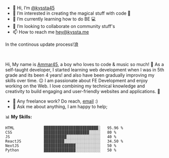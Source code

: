 - 👋 Hi, I’m [@kyssta45](https://kyssta.me)
- 👀 I’m interested in creating the magical stuff with code 🖤
- 🌱 I’m currently learning how to do BE 💻
- 💞️ I’m looking to collaborate on community stuff's
- 📫 How to reach me hey@kyssta.me



In the continous update process!浪

<br />

Hi, My name is [Ammar45](https://kyssta.me), a boy who loves to code & music so much! 🍺 As a self-taught developer, I started learning web development when I was in 5th grade and its been 4 years! and also have been gradually improving my skills over time. 😐 I am passionate about FE Development and enjoy working on the Web. I love combining my technical knowledge and creativity to build engaging and user-friendly websites and applications. 🚀



- 💼 Any freelance work? Do reach, [email](mailto:hey@kyssta.me) :)
- 💬 Ask me about anything, I am happy to help;

📊 **My Skills:**
<!--START_SECTION:waka-->
```text
HTML             ▓▓▓▓▓▓▓▓▓▓▓▓▓▓▓▓▓▓▓▓▓▓▓▓░   95.96 %
CSS              ▓▓▓▓▓▓▓▓▓▓▓▓▓▓▓▓▓▓▓▓░░░░░   80 %
JS               ▓▓▓▓▓▓▓▓▓▓░░░░░░░░░░░░░░░   40 %
ReactJS          ▓▓▓▓▓▓▓▓▓░░░░░░░░░░░░░░░░   34.50 %
NextJS           ▓▓▓▓▓▓▓▓▓▓▓▓▓▓░░░░░░░░░░░   50 %
Python           ▓▓▓▓▓▓▓▓▓▓▓▓▓▓░░░░░░░░░░░   50 %
```
